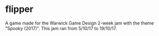 # flipper
A game made for the Warwick Game Design 2-week jam with the theme "Spooky (2017)". This jam ran from 5/10/17 to 19/10/17.
